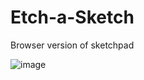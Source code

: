 # Etch-a-Sketch

Browser version of sketchpad

![image](https://user-images.githubusercontent.com/104296616/224567519-6762fd15-54e0-48a8-978c-8ddd55768238.png)
